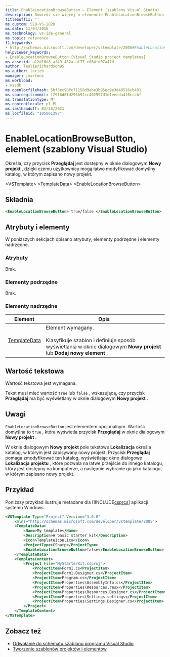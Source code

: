 ```yaml
---
title: EnableLocationBrowseButton — Element (szablony Visual Studio)
description: Dowiedz się więcej o elemencie EnableLocationBrowseButton i sposobie jego określania, czy przycisk Przeglądaj jest dostępny w oknie dialogowym Nowy projekt.
titleSuffix: ''
ms.custom: SEO-VS-2020
ms.date: 11/04/2016
ms.technology: vs-ide-general
ms.topic: reference
f1_keywords:
- http://schemas.microsoft.com/developer/vstemplate/2005#EnableLocationBrowseButton
helpviewer_keywords:
- EnableLocationBrowseButton [Visual Studio project templates]
ms.assetid: a12d10d8-af49-482a-af77-e084fd07a47d
author: leslierichardson95
ms.author: lerich
manager: jmartens
ms.workload:
- vssdk
ms.openlocfilehash: 5bf5ec98fc71158d9ebe3b95ec9e3d49526cb491
ms.sourcegitcommit: f2916d8fd296b92cc402597d1d1eecda4f6cccbf
ms.translationtype: MT
ms.contentlocale: pl-PL
ms.lasthandoff: 03/25/2021
ms.locfileid: "105061397"
---
```

# <a name="enablelocationbrowsebutton-element-visual-studio-templates"></a>EnableLocationBrowseButton, element (szablony Visual Studio)
Określa, czy przycisk **Przeglądaj** jest dostępny w oknie dialogowym **Nowy projekt** , dzięki czemu użytkownicy mogą łatwo modyfikować domyślny katalog, w którym zapisano nowy projekt.

 \<VSTemplate> \<TemplateData>
 \<EnableLocationBrowseButton>

## <a name="syntax"></a>Składnia

```xml
<EnableLocationBrowseButton> true/false </EnableLocationBrowseButton>
```

## <a name="attributes-and-elements"></a>Atrybuty i elementy
 W poniższych sekcjach opisano atrybuty, elementy podrzędne i elementy nadrzędne.

### <a name="attributes"></a>Atrybuty
 Brak.

### <a name="child-elements"></a>Elementy podrzędne
 Brak.

### <a name="parent-elements"></a>Elementy nadrzędne

|Element|Opis|
|-------------|-----------------|
|[TemplateData](../extensibility/templatedata-element-visual-studio-templates.md)|Element wymagany.<br /><br /> Klasyfikuje szablon i definiuje sposób wyświetlania w oknie dialogowym **Nowy projekt** lub **Dodaj nowy element** .|

## <a name="text-value"></a>Wartość tekstowa
 Wartość tekstowa jest wymagana.

 Tekst musi mieć wartość `true` lub `false` , wskazującą, czy przycisk **Przeglądaj** ma być wyświetlany w oknie dialogowym **Nowy projekt** .

## <a name="remarks"></a>Uwagi
 `EnableLocationBrowseButton` jest elementem opcjonalnym. Wartość domyślna to `true` , która wyświetla przycisk **Przeglądaj** w oknie dialogowym **Nowy projekt** .

 W oknie dialogowym **Nowy projekt** pole tekstowe **Lokalizacja** określa katalog, w którym jest zapisywany nowy projekt. Przycisk **Przeglądaj** pomaga zmodyfikować ten katalog, wyświetlając okno dialogowe **Lokalizacja projektu** , które pozwala na łatwe przejście do innego katalogu, który jest dostępny na komputerze, a następnie wybranie go jako katalogu, w którym zapisano nowy projekt.

## <a name="example"></a>Przykład
 Poniższy przykład ilustruje metadane dla [!INCLUDE[csprcs](../data-tools/includes/csprcs_md.md)] aplikacji systemu Windows.

```xml
<VSTemplate Type="Project" Version="3.0.0"
    xmlns="http://schemas.microsoft.com/developer/vstemplate/2005">
    <TemplateData>
        <Name>My template</Name>
        <Description>A basic starter kit</Description>
        <Icon>TemplateIcon.ico</Icon>
        <ProjectType>CSharp</ProjectType>
        <EnableLocationBrowseButton>false</EnableLocationBrowseButton>
    </TemplateData>
    <TemplateContent>
        <Project File="MyStarterKit.csproj">
            <ProjectItem>Form1.cs<ProjectItem>
            <ProjectItem>Form1.Designer.cs</ProjectItem>
            <ProjectItem>Program.cs</ProjectItem>
            <ProjectItem>Properties\AssemblyInfo.cs</ProjectItem>
            <ProjectItem>Properties\Resources.resx</ProjectItem>
            <ProjectItem>Properties\Resources.Designer.cs</ProjectItem>
            <ProjectItem>Properties\Settings.settings</ProjectItem>
            <ProjectItem>Properties\Settings.Designer.cs</ProjectItem>
        </Project>
    </TemplateContent>
</VSTemplate>
```

## <a name="see-also"></a>Zobacz też
- [Odwołanie do schematu szablonu programu Visual Studio](../extensibility/visual-studio-template-schema-reference.md)
- [Tworzenie szablonów projektów i elementów](../ide/creating-project-and-item-templates.md)
